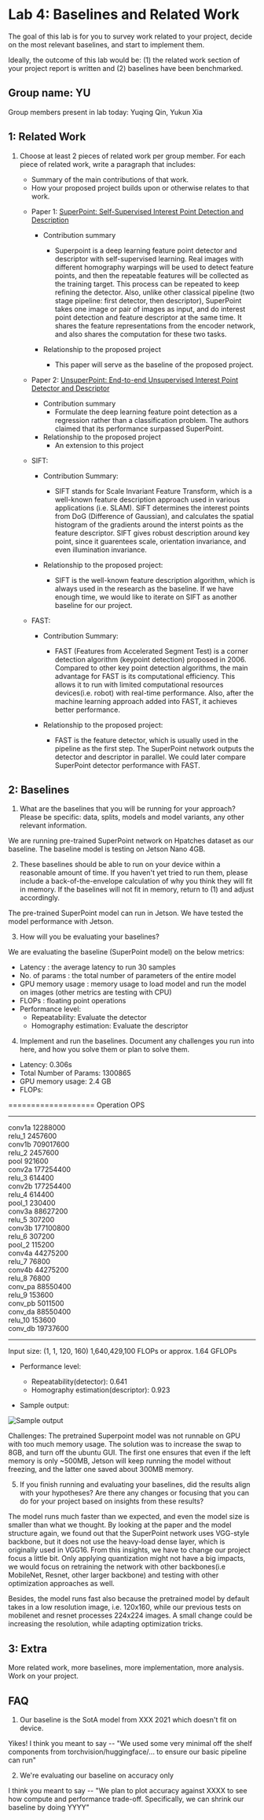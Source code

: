 Lab 4: Baselines and Related Work
===
The goal of this lab is for you to survey work related to your project, decide on the most relevant baselines, and start to implement them.

Ideally, the outcome of this lab would be: (1) the related work section of your project report is written and (2) baselines have been benchmarked.

Group name: YU
---
Group members present in lab today: Yuqing Qin, Yukun Xia

1: Related Work
----
1. Choose at least 2 pieces of related work per group member. For each piece of related work, write a paragraph that includes:
    - Summary of the main contributions of that work.
    - How your proposed project builds upon or otherwise relates to that work.
    
    * Paper 1: [SuperPoint: Self-Supervised Interest Point Detection and Description](https://arxiv.org/pdf/1712.07629.pdf)
        * Contribution summary
            * Superpoint is a deep learning feature point detector and descriptor with self-supervised learning. Real images with different homography warpings will be used to detect feature points, and then the repeatable features will be collected as the training target. This process can be repeated to keep refining the detector. Also, unlike other classical pipeline (two stage pipeline: first detector, then descriptor), SuperPoint takes one image or pair of images as input, and do interest point detection and feature descriptor at the same time. It shares the feature representations from the encoder network, and also shares the computation for these two tasks.

        * Relationship to the proposed project
            * This paper will serve as the baseline of the proposed project. 

    * Paper 2: [UnsuperPoint: End-to-end Unsupervised Interest Point Detector and Descriptor](https://arxiv.org/pdf/1907.04011.pdf)
        * Contribution summary
            * Formulate the deep learning feature point detection as a regression rather than a classification problem. The authors claimed that its performance surpassed SuperPoint.
        * Relationship to the proposed project
            * An extension to this project
    
    * SIFT:
        * Contribution Summary:
            * SIFT stands for Scale Invariant Feature Transform, which is a well-known feature description approach used in various applications (i.e. SLAM). SIFT determines the interest points from DoG (Difference of Gaussian), and calculates the spatial histogram of the gradients around the interst points as the feature descriptor. SIFT gives robust description around key point, since it guarentees scale, orientation invariance, and even illumination invariance.

        * Relationship to the proposed project:
            * SIFT is the well-known feature description algorithm, which is always used in the research as the baseline. If we have enough time, we would like to iterate on SIFT as another baseline for our project. 

    * FAST:
        * Contribution Summary:
            * FAST (Features from Accelerated Segment Test) is a corner detection algorithm (keypoint detection) proposed in 2006. Compared to other key point detection algorithms, the main advantage for FAST is its computational efficiency. This allows it to run with limited computational resources devices(i.e. robot) with real-time performance. Also, after the machine learning approach added into FAST, it achieves better performance. 

        * Relationship to the proposed project:
            * FAST is the feature detector, which is usually used in the pipeline as the first step. The SuperPoint network outputs the detector and descriptor in parallel. We could later compare SuperPoint detector performance with FAST. 

2: Baselines
----
1. What are the baselines that you will be running for your approach? Please be specific: data, splits, models and model variants, any other relevant information.

We are running pre-trained SuperPoint network on Hpatches dataset as our baseline. The baseline model is testing on Jetson Nano 4GB.

2. These baselines should be able to run on your device within a reasonable amount of time. If you haven't yet tried to run them, please include a back-of-the-envelope calculation of why you think they will fit in memory. If the baselines will not fit in memory, return to (1) and adjust accordingly.

The pre-trained SuperPoint model can run in Jetson. We have tested the model performance with Jetson.

3. How will you be evaluating your baselines?

We are evaluating the baseline (SuperPoint model) on the below metrics:

- Latency : the average latency to run 30 samples
- No. of params : the total number of parameters of the entire model
- GPU memory usage : memory usage to load model and run the model on images (other metrics are testing with CPU)
- FLOPs : floating point operations 
- Performance level:
    - Repeatability: Evaluate the detector
    - Homography estimation: Evaluate the descriptor

4. Implement and run the baselines. Document any challenges you run into here, and how you solve them or plan to solve them.

- Latency: 0.306s
- Total Number of Params:  1300865
- GPU memory usage: 2.4 GB
- FLOPs:

===================
Operation OPS         
--------  ----------  
conv1a    12288000    
relu_1    2457600     
conv1b    709017600   
relu_2    2457600     
pool      921600      
conv2a    177254400   
relu_3    614400      
conv2b    177254400   
relu_4    614400      
pool_1    230400      
conv3a    88627200    
relu_5    307200      
conv3b    177100800   
relu_6    307200      
pool_2    115200      
conv4a    44275200    
relu_7    76800       
conv4b    44275200    
relu_8    76800       
conv_pa   88550400    
relu_9    153600      
conv_pb   5011500     
conv_da   88550400    
relu_10   153600      
conv_db   19737600    
-------   ---------   
Input size: (1, 1, 120, 160)
1,640,429,100 FLOPs or approx. 1.64 GFLOPs

- Performance level:
    - Repeatability(detector): 0.641
    - Homography estimation(descriptor): 0.923

- Sample output:

![Sample output](output.png)

Challenges: The pretrained Superpoint model was not runnable on GPU with too much memory usage. The solution was to increase the swap to 8GB, and turn off the ubuntu GUI. The first one ensures that even if the left memory is only ~500MB, Jetson will keep running the model without freezing, and the latter one saved about 300MB memory.


5. If you finish running and evaluating your baselines, did the results align with your hypotheses? Are there any changes or focusing that you can do for your project based on insights from these results?

The model runs much faster than we expected, and even the model size is smaller than what we thought. By looking at the paper and the model structure again, we found out that the SuperPoint network uses VGG-style backbone, but it does not use the heavy-load dense layer, which is originally used in VGG16. From this insights, we have to change our project focus a little bit. Only applying quantization might not have a big impacts, we would focus on retraining the network with other backbones(i.e MobileNet, Resnet, other larger backbone) and testing with other optimization approaches as well. 

Besides, the model runs fast also because the pretrained model by default takes in a low resolution image, i.e. 120x160, while our previous tests on mobilenet and resnet processes 224x224 images. A small change could be increasing the resolution, while adapting optimization tricks. 

3: Extra
----
More related work, more baselines, more implementation, more analysis. Work on your project.


FAQ
----
1. Our baseline is the SotA model from XXX 2021 which doesn't fit on device.  

Yikes! I think you meant to say -- "We used some very minimal off the shelf components from torchvision/huggingface/... to ensure our basic pipeline can run"

2. We're evaluating our baseline on accuracy only

I think you meant to say -- "We plan to plot accuracy against XXXX to see how compute and performance trade-off. Specifically, we can shrink our baseline by doing YYYY"
